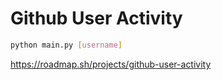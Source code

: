 # Github User Activity

```bash
python main.py [username]
```

https://roadmap.sh/projects/github-user-activity
